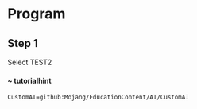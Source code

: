 # Program 

## Step 1
Select TEST2
#### ~ tutorialhint 

```package
CustomAI=github:Mojang/EducationContent/AI/CustomAI
```